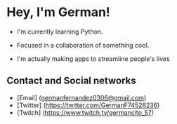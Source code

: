 # Hey, I'm German! 

+ I'm currently learning Python.

+ Focused in a collaboration of something cool.

+ I'm actually making apps to streamline people's lives

## Contact and Social networks

+ [Email] (germanfernandez0306@gmail.com) 
+ [Twitter] (https://twitter.com/GermanF74526236)
+ [Twitch] (https://www.twitch.tv/germancito_57)
